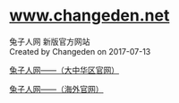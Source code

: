 # www.changeden.net
兔子人网
新版官方网站
<br>
Created by Changeden on 2017-07-13

[兔子人网——（大中华区官网）](https://www.changeden.net)

[兔子人网——（海外官网）](https://www.changeden.net)
